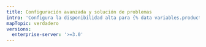 ```yaml
---
title: Configuración avanzada y solución de problemas
intro: 'Configura la disponibilidad alta para {% data variables.product.prodname_actions %} y soluciona los problemas de {% data variables.product.prodname_actions %} en {% data variables.product.prodname_ghe_server %}.'
mapTopic: verdadero
versions:
  enterprise-server: '>=3.0'
---
```


